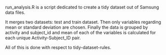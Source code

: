 run_analysis.R is a script dedicated to create a tidy dataset out of Samsung data files.

It merges two datasets: test and train dataset.
Then only variables regarding mean or standard deviation are chosen.
Finally the data is grouped by activity and subject_id and mean of each of the variables is calculated for each unique Activity-Subject_ID pair. 

All of this is done with respect to tidy-dataset-rules. 